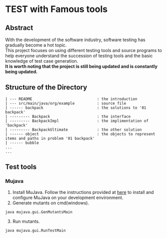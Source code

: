 # TEST with Famous tools
## Abstract
With the development of the software industry, software testing has gradually become a hot topic. 
<br>
This project focuses on using different testing tools and source programs to help everyone understand the succession of testing tools and the basic knowledge of test case generation.
<br>
**It is worth noting that the project is still being updated and is constantly being updated.**

## Structure of the Directory
```
| --- README                             : the introduction
| --- src/main/java/org/example          : source file
| ------ backpack                        : the solutions to '01 backpack'
| --------- Backpack                     : the interface
| --------- BackpackImpl                 : the implimentation of 'backpack'
| --------- BackpackUltimate             : the other solution
| ------ object                          : the objects to represent items and paths in problem '01 backpack'
| ------ bubble
...
...
```

## Test tools
### Mujava
1. Install MuJava. Follow the instructions provided at [here](https://cs.gmu.edu/~offutt/mujava/) to install and configure MuJava on
   your development environment.
2. Generate mutants on cmd(windows).
```commandline
java mujava.gui.GenMutantsMain
```
3. Run mutants.
```commandline
java mujava.gui.RunTestMain
```